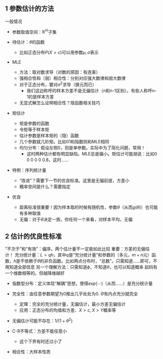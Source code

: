 ## 1 参数估计的方法
一般情况
- 参数取值空间：$\mathbb R^m$子集
- 待估计：$\theta$的函数
  - 比如正态分布$P(X>c)$可以用参数$\mu, \sigma$表示

- MLE
  - 方法：取对数求导（对数的原因：有连乘）
  - 强相合性和（弱）相合性：分别对应强大数律和弱大数律
  - 对于正态分布，要对$\sigma^2$求导（换元而已）
    - 我们这边称呼的样本方差不是无偏估计（n和n-1区别）。有些人称呼n-1的是样本方差
  - 无显式解怎么证明相合性？隐函数相关技巧
- 矩估计
  - 矩是参数的函数
  - 令矩等于样本矩
  - 估计参数是样本矩的（隐）函数
  - 几个参数就几阶矩。比如01和指数则和MLE相同
  - 均匀分布：假设左侧0，则是单参数。实际中为了简化问题，常用！
    - 这时两种估计都有明显缺陷。MLE总是偏小。矩估计可能胡说：比如0 0 0 0 0 0.8，这时……

- 特例：序列统计量
  - “改进”？需要下一节的优良标准。这里是无偏前提，方差小
  - 概率空间是什么？需要指定
- 优良
  - 距离标准很重要！因为样本取的时候有随机性，参数$\theta$（从而$g(\theta)$）也可能有多种取值
  - 无偏：对于$\theta$决定一族，你任何一个来看，对样本平均，无偏

## 2 估计的优良性标准
“不次于”和“有效”：偏序。两个估计量不一定能如此比较
重要：方差的无偏估计！
充分统计量：$L = qh$，其中$q$是“充分统计量”和参数的（多元，$m+n$元）函数，$h$是不依赖于$\theta$的非负函数。比如两点分布时，“总数”。只需知道……即可，不用知道全部信息
另一个理解方法：只需知道$\phi$，不知道$\theta$，也可以知道概率
起码有一个维数相等的。但越降维越好

- 指数型分布：定义体现“解耦”思想，使得$exp(\cdots)$（从而……）是充分统计量
- 完全性：由任意参数期望为0推出几乎处处为0. $\Theta$有内点充分就完全
  - 定理：完全的充分统计量，无偏估计，最小方差无偏估计
  - 应用：正态分布的均值和方差、$X>c, X>Y$概率等
- 无偏估计可能不存在：$1/(1+\theta^2)$

- C-R不等式：方差不能任意小
  - 这个下界有时还过小了

- 相合性：大样本性质
